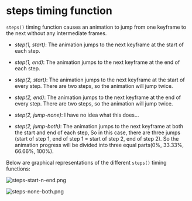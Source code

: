 # steps timing function

`steps()` timing function causes an animation to jump from one keyframe to the next without any intermediate frames.

- *step(1, start)*: The animation jumps to the next keyframe at the start of each step.

- *step(1, end)*: The animation jumps to the next keyframe at the end of each step.

- *step(2, start)*: The animation jumps to the next keyframe at the start of every step. There are two steps, so the animation will jump twice.

- *step(2, end)*: The animation jumps to the next keyframe at the end of every step. There are two steps, so the animation will jump twice.

- *step(2, jump-none)*: I have no idea what this does...

- *step(2, jump-both)*: The animation jumps to the next keyframe at both the start and end of each step, So in this case, there are three jumps (start of step 1, end of step 1 = start of step 2, end of step 2). So the animation progress will be divided into three equal parts(0%, 33.33%, 66.66%, 100%).

Below are graphical representations of the different `steps()` timing functions:

![steps-start-n-end.png](../assets/imgs/steps-start-n-end.png)

![steps-none-both.png](../assets/imgs/steps-none-both.png)

